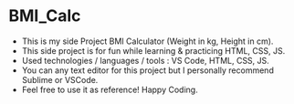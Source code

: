 # BMI_Calc
* This is my side Project BMI Calculator (Weight in kg, Height in cm).
* This side project is for fun while learning & practicing HTML, CSS, JS.
* Used technologies / languages / tools : VS Code, HTML, CSS, JS.
* You can any text editor for this project but I personally recommend Sublime or VSCode.
* Feel free to use it as reference! Happy Coding.
